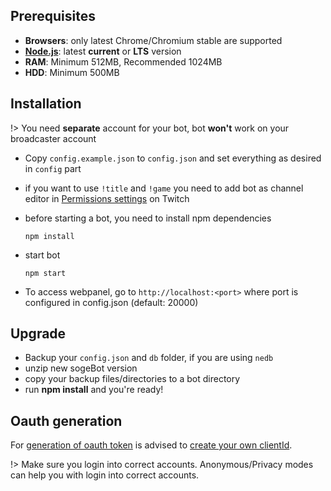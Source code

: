 ## Prerequisites

- **Browsers**: only latest Chrome/Chromium stable are supported
- **[Node.js](https://nodejs.org/en/)**: latest **current** or **LTS** version
- **RAM**: Minimum 512MB, Recommended 1024MB
- **HDD**: Minimum 500MB

## Installation

!> You need **separate** account for your bot, bot **won't**  work on your broadcaster account

- Copy `config.example.json` to `config.json` and set everything as desired in `config` part
- if you want to use `!title` and `!game` you need to add bot as channel editor in [Permissions settings](http://twitch.tv/dashboard/permissions) on Twitch
- before starting a bot, you need to install npm dependencies

    `npm install`

- start bot

    `npm start`

- To access webpanel, go to `http://localhost:<port>` where port is configured in config.json (default: 20000)

## Upgrade

- Backup your `config.json` and `db` folder, if you are using `nedb`
- unzip new sogeBot version
- copy your backup files/directories to a bot directory
- run **npm install** and you're ready!

## Oauth generation

For [generation of oauth token](http://oauth.sogehige.tv) is advised to [create your own clientId](https://github.com/sogehige/sogeBot/wiki/custom-clientId-(recommended)).

!> Make sure you login into correct accounts. Anonymous/Privacy modes can help you with login into correct accounts.
